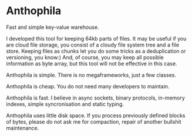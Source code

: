 Anthophila
==========

Fast and simple key-value warehouse.

I developed this tool for keeping 64kb parts of files. It may be useful if you are cloud file storage, you consist of a cloudy file system tree and a file store. Keeping files as chunks let you do some tricks as a deduplication or versioning, you know:) And, of course, you may keep all possible information as byte array, but this tool will not be effective in this case.

Anthophila is simple. There is no megaframeworks, just a few classes.

Anthophila is cheap. You do not need many developers to maintain.

Anthophila is fast. I believe in async sockets, binary protocols, in-memory indexes, simple syncronisation and static typing.

Anthophila uses little disk space. If you process previously defined blocks of bytes, please do not ask me for compaction, repair of another bullshit maintenance.

